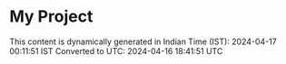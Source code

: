 # My Project

This content is dynamically generated in Indian Time (IST): 2024-04-17 00:11:51 IST
Converted to UTC: 2024-04-16 18:41:51 UTC
